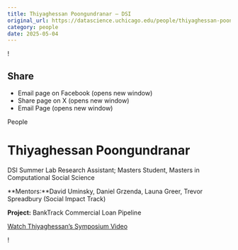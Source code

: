 ```yaml
---
title: Thiyaghessan Poongundranar – DSI
original_url: https://datascience.uchicago.edu/people/thiyaghessan-poongundranar
category: people
date: 2025-05-04
---
```


<!-- Table-like structure detected -->

!

## Share

* Email page on Facebook (opens new window)
* Share page on X (opens new window)
* Email Page (opens new window)

<!-- Table-like structure detected -->

People

# Thiyaghessan Poongundranar

DSI Summer Lab Research Assistant; Masters Student, Masters in Computational Social Science

**Mentors:**David Uminsky, Daniel Grzenda, Launa Greer, Trevor Spreadbury (Social Impact Track)

**Project:** BankTrack Commercial Loan Pipeline

[Watch Thiyaghessan’s Symposium Video](https://youtu.be/wH_8QpV6NRo)

!